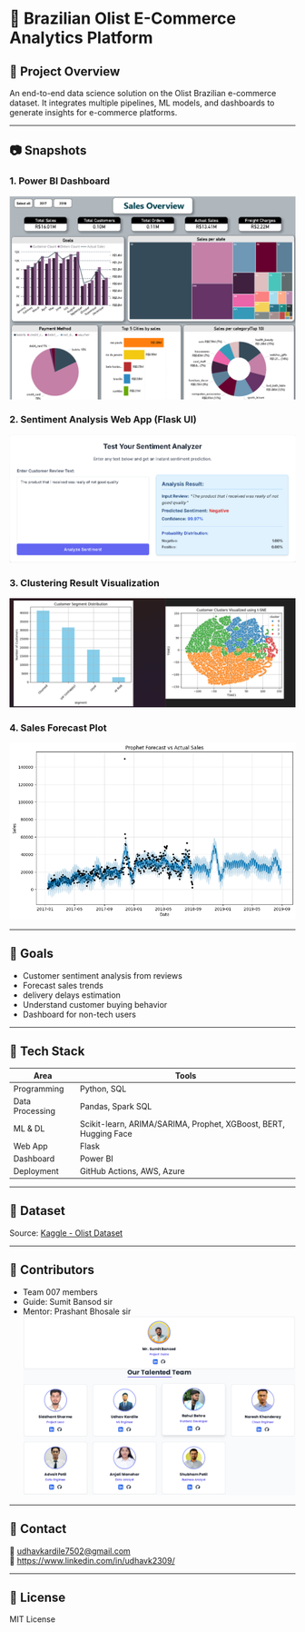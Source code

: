 
# 🛒 Brazilian Olist E-Commerce Analytics Platform

## 🚀 Project Overview
An end-to-end data science solution on the Olist Brazilian e-commerce dataset. It integrates multiple pipelines, ML models, and dashboards to generate insights for e-commerce platforms.

---

## 📷 Snapshots

### 1. Power BI Dashboard
![Power BI Dashboard](images/dashboard.png)

### 2. Sentiment Analysis Web App (Flask UI)
![Sentiment Flask UI](images/sentiment.png)

### 3. Clustering Result Visualization
![Clustering](images/clustering_visual.png)

### 4. Sales Forecast Plot
![Sales Forecast](images/sales_forecast.png)

---

## 🧠 Goals
- Customer sentiment analysis from reviews
- Forecast sales trends
- delivery delays estimation
- Understand customer buying behavior
- Dashboard for non-tech users

---

## 🔧 Tech Stack
| Area            | Tools |
|-----------------|-------|
| Programming     | Python, SQL |
| Data Processing | Pandas, Spark SQL |
| ML & DL         | Scikit-learn, ARIMA/SARIMA, Prophet, XGBoost, BERT, Hugging Face |
| Web App         | Flask |
| Dashboard       | Power BI |
| Deployment      | GitHub Actions, AWS, Azure |

---

## 📁 Dataset
Source: [Kaggle - Olist Dataset](https://www.kaggle.com/datasets/olistbr/brazilian-ecommerce)

---

## 👥 Contributors
- Team 007 members
- Guide: Sumit Bansod sir
- Mentor: Prashant Bhosale sir
![Contribution](images/team.png)

---

## 📌 Contact
📧 udhavkardile7502@gmail.com  
🔗 https://www.linkedin.com/in/udhavk2309/

---

## 📎 License
MIT License
